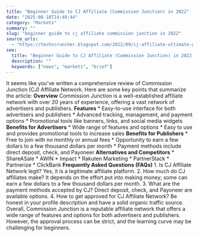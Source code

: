 ```yaml
---
title: "Beginner Guide to CJ Affiliate (Commission Junction) in 2022"
date: "2025-08-18T14:40:44"
category: "Markets"
summary: ""
slug: "beginner guide to cj affiliate commission junction in 2022"
source_urls:
  - "https://techncruncher.blogspot.com/2022/09/cj-affiliate-ultimate-guide-to.html"
seo:
  title: "Beginner Guide to CJ Affiliate (Commission Junction) in 2022 | Hash n Hedge"
  description: ""
  keywords: ["news", "markets", "brief"]
---
```

It seems like you've written a comprehensive review of Commission Junction (CJ) Affiliate Network. Here are some key points that summarize the article:  **Overview**  Commission Junction is a well-established affiliate network with over 20 years of experience, offering a vast network of advertisers and publishers.  **Features**  * Easy-to-use interface for both advertisers and publishers * Advanced tracking, management, and payment options * Promotional tools like banners, links, and social media widgets  **Benefits for Advertisers**  * Wide range of features and options * Easy to use and provides promotional tools to increase sales  **Benefits for Publishers**  * Free to join with no monthly or annual fees * Opportunity to earn a few dollars to a few thousand dollars per month * Payment methods include direct deposit, check, and Payoneer  **Alternatives and Competitors**  * ShareASale * AWIN * Impact * Rakuten Marketing * PartnerStack * Partnerize * ClickBank  **Frequently Asked Questions (FAQs)**  1. Is CJ Affiliate Network legit? Yes, it is a legitimate affiliate platform. 2. How much do CJ affiliates make? It depends on the effort put into making money; some can earn a few dollars to a few thousand dollars per month. 3. What are the payment methods accepted by CJ? Direct deposit, check, and Payoneer are available options. 4. How to get approved for CJ Affiliate Network? Be honest in your profile description and have a solid organic traffic source.  Overall, Commission Junction is a reputable affiliate network that offers a wide range of features and options for both advertisers and publishers. However, the approval process can be strict, and the learning curve may be challenging for beginners. 
